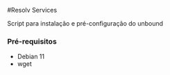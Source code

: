 #Resolv Services

Script para instalação e pré-configuração do unbound

### Pré-requisitos
 - Debian 11
 - wget

